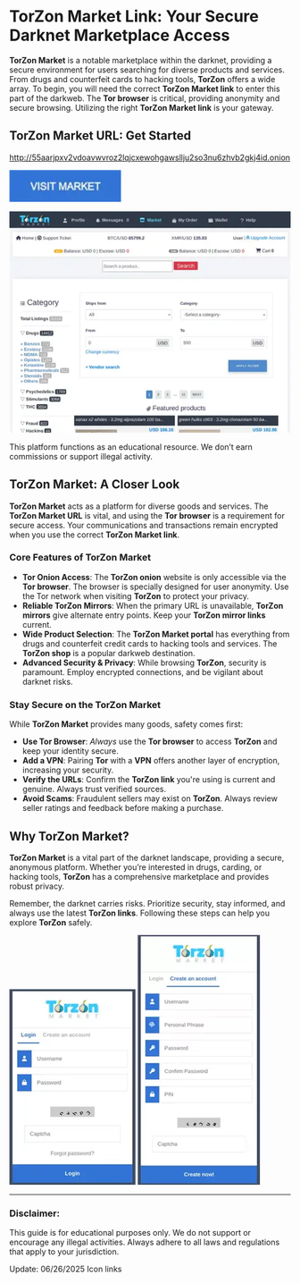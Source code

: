 # TorZon Market Link: Your Secure Darknet Marketplace Access

**TorZon Market** is a notable marketplace within the darknet, providing a secure environment for users searching for diverse products and services. From drugs and counterfeit cards to hacking tools, **TorZon** offers a wide array. To begin, you will need the correct **TorZon Market link** to enter this part of the darkweb. The **Tor browser** is critical, providing anonymity and secure browsing. Utilizing the right **TorZon Market link** is your gateway.

## TorZon Market URL: Get Started

http://55aarjpxv2vdoavwvroz2lqjcxewohgawsllju2so3nu6zhvb2gkj4id.onion

[<img src="/bin/footer.webp" width="200">](http://55aarjpxv2vdoavwvroz2lqjcxewohgawsllju2so3nu6zhvb2gkj4id.onion)

<a href="http://55aarjpxv2vdoavwvroz2lqjcxewohgawsllju2so3nu6zhvb2gkj4id.onion"><img src="/bin/break.webp" alt="TorZon Market URL" style="max-width: 100%;"></a>

This platform functions as an educational resource. We don’t earn commissions or support illegal activity.

## TorZon Market: A Closer Look

**TorZon Market** acts as a platform for diverse goods and services. The **TorZon Market URL** is vital, and using the **Tor browser** is a requirement for secure access. Your communications and transactions remain encrypted when you use the correct **TorZon Market link**.

### Core Features of TorZon Market

-   **Tor Onion Access**: The **TorZon onion** website is only accessible via the **Tor browser**. The browser is specially designed for user anonymity. Use the Tor network when visiting **TorZon** to protect your privacy.
-   **Reliable TorZon Mirrors**: When the primary URL is unavailable, **TorZon mirrors** give alternate entry points. Keep your **TorZon mirror links** current.
-   **Wide Product Selection**: The **TorZon Market portal** has everything from drugs and counterfeit credit cards to hacking tools and services. The **TorZon shop** is a popular darkweb destination.
-   **Advanced Security & Privacy**: While browsing **TorZon**, security is paramount. Employ encrypted connections, and be vigilant about darknet risks.

### Stay Secure on the TorZon Market

While **TorZon Market** provides many goods, safety comes first:

-   **Use Tor Browser**: *Always* use the **Tor browser** to access **TorZon** and keep your identity secure.
-   **Add a VPN**: Pairing **Tor** with a **VPN** offers another layer of encryption, increasing your security.
-   **Verify the URLs**: Confirm the **TorZon link** you're using is current and genuine. Always trust verified sources.
-   **Avoid Scams**: Fraudulent sellers may exist on **TorZon**. Always review seller ratings and feedback before making a purchase.

## Why TorZon Market?

**TorZon Market** is a vital part of the darknet landscape, providing a secure, anonymous platform. Whether you’re interested in drugs, carding, or hacking tools, **TorZon** has a comprehensive marketplace and provides robust privacy.

Remember, the darknet carries risks. Prioritize security, stay informed, and always use the latest **TorZon links**. Following these steps can help you explore **TorZon** safely.

<a href="http://55aarjpxv2vdoavwvroz2lqjcxewohgawsllju2so3nu6zhvb2gkj4id.onion"><img src="/bin/instance.webp" alt="TorZon Market Login" style="max-width: 100%;"></a>
<a href="http://55aarjpxv2vdoavwvroz2lqjcxewohgawsllju2so3nu6zhvb2gkj4id.onion"><img src="/bin/sketch.webp" alt="TorZon Market Register" style="max-width: 100%;"></a>

---

### Disclaimer:

This guide is for educational purposes only. We do not support or encourage any illegal activities. Always adhere to all laws and regulations that apply to your jurisdiction.

Update:  06/26/2025 Icon links